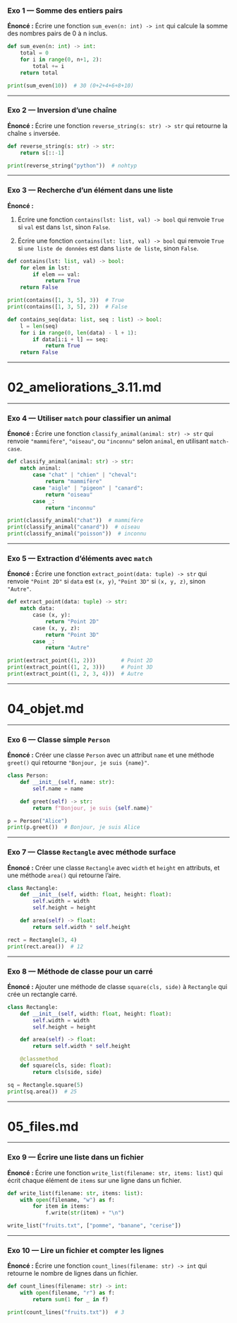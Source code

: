 ### Exo 1 — Somme des entiers pairs

**Énoncé :**
Écrire une fonction `sum_even(n: int) -> int` qui calcule la somme des nombres pairs de 0 à n inclus.

```python
def sum_even(n: int) -> int:
    total = 0
    for i in range(0, n+1, 2):
        total += i
    return total

print(sum_even(10))  # 30 (0+2+4+6+8+10)
```

---

### Exo 2 — Inversion d’une chaîne

**Énoncé :**
Écrire une fonction `reverse_string(s: str) -> str` qui retourne la chaîne `s` inversée.

```python
def reverse_string(s: str) -> str:
    return s[::-1]

print(reverse_string("python"))  # nohtyp
```

---

### Exo 3 — Recherche d’un élément dans une liste

**Énoncé :**
1. Écrire une fonction `contains(lst: list, val) -> bool` qui renvoie `True` si `val` est dans `lst`, sinon `False`.

2. Écrire une fonction `contains(lst: list, val) -> bool` qui renvoie `True` si `une liste de données` est dans `liste de liste`, sinon `False`.


```python
def contains(lst: list, val) -> bool:
    for elem in lst:
        if elem == val:
            return True
    return False

print(contains([1, 3, 5], 3))  # True
print(contains([1, 3, 5], 2))  # False

def contains_seq(data: list, seq : list) -> bool:
    l = len(seq)
    for i in range(0, len(data) - l + 1):
        if data[i:i + l] == seq:
            return True
    return False
```

---

# 02\_ameliorations\_3.11.md

---

### Exo 4 — Utiliser `match` pour classifier un animal

**Énoncé :**
Écrire une fonction `classify_animal(animal: str) -> str` qui renvoie `"mammifère"`, `"oiseau"`, ou `"inconnu"` selon `animal`, en utilisant `match-case`.

```python
def classify_animal(animal: str) -> str:
    match animal:
        case "chat" | "chien" | "cheval":
            return "mammifère"
        case "aigle" | "pigeon" | "canard":
            return "oiseau"
        case _:
            return "inconnu"

print(classify_animal("chat"))  # mammifère
print(classify_animal("canard"))  # oiseau
print(classify_animal("poisson"))  # inconnu
```

---

### Exo 5 — Extraction d’éléments avec `match`

**Énoncé :**
Écrire une fonction `extract_point(data: tuple) -> str` qui renvoie `"Point 2D"` si `data` est `(x, y)`, `"Point 3D"` si `(x, y, z)`, sinon `"Autre"`.

```python
def extract_point(data: tuple) -> str:
    match data:
        case (x, y):
            return "Point 2D"
        case (x, y, z):
            return "Point 3D"
        case _:
            return "Autre"

print(extract_point((1, 2)))        # Point 2D
print(extract_point((1, 2, 3)))     # Point 3D
print(extract_point((1, 2, 3, 4)))  # Autre
```

---

# 04\_objet.md

---

### Exo 6 — Classe simple `Person`

**Énoncé :**
Créer une classe `Person` avec un attribut `name` et une méthode `greet()` qui retourne `"Bonjour, je suis {name}"`.

```python
class Person:
    def __init__(self, name: str):
        self.name = name

    def greet(self) -> str:
        return f"Bonjour, je suis {self.name}"

p = Person("Alice")
print(p.greet())  # Bonjour, je suis Alice
```

---

### Exo 7 — Classe `Rectangle` avec méthode surface

**Énoncé :**
Créer une classe `Rectangle` avec `width` et `height` en attributs, et une méthode `area()` qui retourne l’aire.

```python
class Rectangle:
    def __init__(self, width: float, height: float):
        self.width = width
        self.height = height

    def area(self) -> float:
        return self.width * self.height

rect = Rectangle(3, 4)
print(rect.area())  # 12
```

---

### Exo 8 — Méthode de classe pour un carré

**Énoncé :**
Ajouter une méthode de classe `square(cls, side)` à `Rectangle` qui crée un rectangle carré.

```python
class Rectangle:
    def __init__(self, width: float, height: float):
        self.width = width
        self.height = height

    def area(self) -> float:
        return self.width * self.height

    @classmethod
    def square(cls, side: float):
        return cls(side, side)

sq = Rectangle.square(5)
print(sq.area())  # 25
```

---

# 05\_files.md

---

### Exo 9 — Écrire une liste dans un fichier

**Énoncé :**
Écrire une fonction `write_list(filename: str, items: list)` qui écrit chaque élément de `items` sur une ligne dans un fichier.

```python
def write_list(filename: str, items: list):
    with open(filename, "w") as f:
        for item in items:
            f.write(str(item) + "\n")

write_list("fruits.txt", ["pomme", "banane", "cerise"])
```

---

### Exo 10 — Lire un fichier et compter les lignes

**Énoncé :**
Écrire une fonction `count_lines(filename: str) -> int` qui retourne le nombre de lignes dans un fichier.

```python
def count_lines(filename: str) -> int:
    with open(filename, "r") as f:
        return sum(1 for _ in f)

print(count_lines("fruits.txt"))  # 3
```
